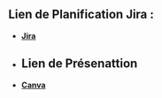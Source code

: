 ## Lien de Planification Jira :
- **[Jira](https://douaa123.atlassian.net/jira/software/projects/MED/boards/2)**
- ## Lien de Présenattion
- **[Canva](https://www.canva.com/p/templates/EAFl-aIpMjM-white-and-light-blue-professional-modern-health-care-presentation/)**
